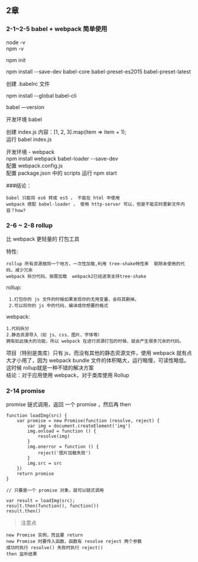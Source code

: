 ## 2章

### 2-1~2-5  babel + webpack 简单使用

node -v		
npm -v	


npm init 	

npm install --save-dev babel-core babel-preset-es2015 babel-preset-latest	创建 .babelrc 文件npm install --global babel-cli

babel —version开发环境 babel创建 index.js	 内容：[1, 2, 3].map(item => item + 1);	 运行 babel index.js	
 
 
 
 开发环境 - webpack			
 npm install webpack babel-loader --save-dev			 配置 webpack.config.js	 配置 package.json 中的 scripts	 运行 npm start	


###结论：

	babel 只能将 es6 转成 es5 ， 不能在 html 中使用
	webpack 搭配 babel-loader ， 使用 http-server 可以，但是不能实时更新文件内容？how?
	

### 2-6 ~ 2-8  rollup


比 webpack 更轻量的 打包工具

特性:
       
    rollup 所有资源放同一个地方，一次性加载,利用 tree-shake特性来  剔除未使用的代码，减少冗余
    webpack 拆分代码、按需加载  webpack2已经逐渐支持tree-shake
rollup:

     1.打包你的 js 文件的时候如果发现你的无用变量，会将其删掉。
     2.可以将你的 js 中的代码，编译成你想要的格式
webpack:

    1.代码拆分
    2.静态资源导入（如 js、css、图片、字体等）
    拥有如此强大的功能，所以 webpack 在进行资源打包的时候，就会产生很多冗余的代码。

项目（特别是类库）只有 js，而没有其他的静态资源文件，使用 webpack 就有点大才小用了，因为 webpack bundle 文件的体积略大，运行略慢，可读性略低。这时候 rollup就是一种不错的解决方案   
结论：对于应用使用 webpack，对于类库使用 Rollup








### 2-14  promise

promise 链式调用，返回 一个 promise ，然后再 then


	function loadImg(src) {
	    var promise = new Promise(function (resolve, reject) {
	        var img = document.createElement('img')
	        img.onload = function () {
	            resolve(img)
	        }
	        img.onerror = function () {
	            reject('图片加载失败')
	        }
	        img.src = src
	    })
	    return promise
	}
	
	// 只要是一个 promise 对象，就可以链式调用
	
	var result = loadImg(src);
	result.then(function(), function())
	result.then()

> 注意点

	new Promise 实例，而且要 return	 	new Promise 时要传入函数，函数有 resolve reject 两个参数    	成功时执行 resolve() 失败时执行 reject()   	then 监听结果	